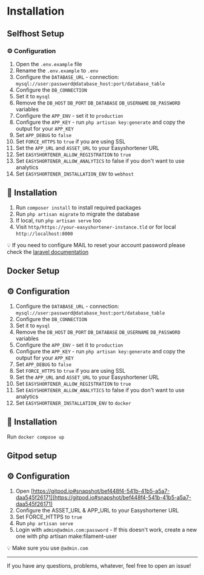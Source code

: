 # Installation
## Selfhost Setup
### :gear: Configuration 
1. Open the `.env.example` file
2. Rename the `.env.example` to `.env`
3. Configure the `DATABASE_URL` - connection: `mysql://user:password@database_host:port/database_table`
4. Configure the `DB_CONNECTION`
5. Set it to `mysql`
6. Remove the `DB_HOST` `DB_PORT` `DB_DATABASE` `DB_USERNAME` `DB_PASSWORD` variables
7. Configure the `APP_ENV` - set it to `production`
8. Configure the `APP_KEY` - run `php artisan key:generate` and copy the output for your `APP_KEY`
9. Set `APP_DEBUG` to `false`
10. Set `FORCE_HTTPS` to `true` if you are using SSL
11. Set the `APP_URL` and `ASSET_URL` to your Easyshortener URL
12. Set `EASYSHORTENER_ALLOW_REGISTRATION` to `true`
13. Set `EASYSHORTENER_ALLOW_ANALYTICS` to false if you don't want to use analytics
14. Set `EASYSHORTENER_INSTALLATION_ENV` to `webhost`
## 🚤 Installation
1. Run `composer install` to install required packages
2. Run `php artisan migrate` to migrate the database
3. If local, run `php artisan serve` too
4.  Visit `http/https://your-easyshortener-instance.tld` or for local `http://localhost:8000`

:bulb: If you need to configure MAIL to reset your account password please check the [laravel documentation](https://laravel.com/docs/10.x/mail)

## Docker Setup
## :gear: Configuration
1. Configure the `DATABASE_URL` - connection: `mysql://user:password@database_host:port/database_table`
2. Configure the `DB_CONNECTION`
3. Set it to `mysql`
4. Remove the `DB_HOST` `DB_PORT` `DB_DATABASE` `DB_USERNAME` `DB_PASSWORD` variables
5. Configure the `APP_ENV` - set it to `production`
6. Configure the `APP_KEY` - run `php artisan key:generate` and copy the output for your `APP_KEY`
7. Set `APP_DEBUG` to `false`
8. Set `FORCE_HTTPS` to `true` if you are using SSL
9. Set the `APP_URL` and `ASSET_URL` to your Easyshortener URL
10. Set `EASYSHORTENER_ALLOW_REGISTRATION` to `true`
11. Set `EASYSHORTENER_ALLOW_ANALYTICS` to false if you don't want to use analytics
12. Set `EASYSHORTENER_INSTALLATION_ENV` to `docker`
## 🚤 Installation
Run `docker compose up`

## Gitpod setup
## :gear: Configuration
1. Open [https://gitpod.io#snapshot/bef448f4-541b-41b5-a5a7-daa545f26171](https://gitpod.io#snapshot/bef448f4-541b-41b5-a5a7-daa545f26171)
2. Configure the ASSET_URL & APP_URL to your Easyshortener URL
3. Set FORCE_HTTPS to `true`
4. Run `php artisan serve`
5. Login with `admin@admin.com:password` - If this doesn't work, create a new one with php artisan make:filament-user


:bulb: Make sure you use `@admin.com`

---
If you have any questions, problems, whatever, feel free to open an issue!
